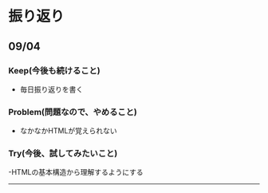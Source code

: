 # 振り返り

## 09/04

### Keep(今後も続けること)

- 毎日振り返りを書く

### Problem(問題なので、やめること)

- なかなかHTMLが覚えられない

### Try(今後、試してみたいこと)

-HTMLの基本構造から理解するようにする

---
